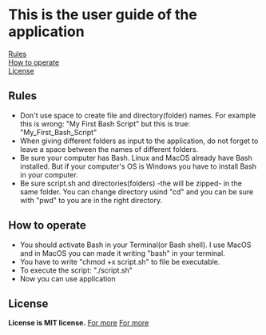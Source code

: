 # This is the user guide of the application
<nav>
<a href="#rules">Rules</a><br>
<a href="#hto">How to operate</a><br>
<a href="#license">License</a><br>
</nav>
<h2 id="rules">Rules</h2>
<ul>
  <li>Don't use space to create file and directory(folder) names. For example this is wrong: "My First Bash Script" but this is true: "My_First_Bash_Script"</li>
  <li>When giving different folders as input to the application, do not forget to leave a space between the names of different folders.</li>
<li>Be sure your computer has Bash. Linux and MacOS already have Bash installed. But if your computer's OS is Windows you have to install Bash in your computer.</li>
<li>Be sure script.sh and directories(folders) -the will be zipped- in the same folder. You can change directory usind "cd" and you can be sure with "pwd" to you are in the right directory.</li>
</ul>
<h2 id="hto">How to operate</h2>
<ul>
<li>You should activate Bash in your Terminal(or Bash shell). I use MacOS and in MacOS you can made it writing "bash" in your terminal.
</li>
<li>You have to write "chmod +x script.sh" to file be executable.</li>
<li>To execute the script: "./script.sh"</li>
<li>Now you can use application</li>
</ul>
<h2 id="license">License</h2>
<b>License is MIT license.</b>
<a href="https://en.wikipedia.org/wiki/MIT_License">For more</a>
<a href="https://github.com/emirkaanozdemr/Zipping-Application-with-Bash/blob/main/LICENSE">For more</a>



